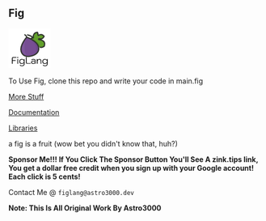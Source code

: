## Fig ##


![](logo.png)

To Use Fig, clone this repo and write your code in main.fig

[More Stuff](https://figlang.astro3000.dev)

[Documentation](Documentation/README.md)

[Libraries](/Libraries)

a fig is a fruit (wow bet you didn't know that, huh?)

**Sponsor Me!!! If You Click The Sponsor Button You'll See A zink.tips link, You get a dollar free credit when you sign up with your Google account! Each click is 5 cents!**

Contact Me @ `figlang@astro3000.dev`

**Note: This Is All Original Work By Astro3000**